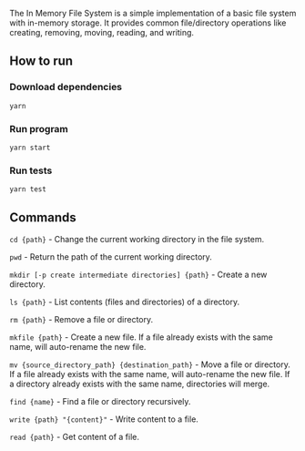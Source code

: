 The In Memory File System is a simple implementation of a basic file system with in-memory storage. It provides common file/directory operations like creating, removing, moving, reading, and writing.

## How to run
### Download dependencies
`yarn`

### Run program
`yarn start`

### Run tests
`yarn test`

## Commands

`cd {path}` - Change the current working directory in the file system.

`pwd` - Return the path of the current working directory.

`mkdir [-p create intermediate directories] {path}` - Create a new directory.

`ls {path}` - List contents (files and directories) of a directory.

`rm {path}` - Remove a file or directory.

`mkfile {path}` - Create a new file. If a file already exists with the same name, will auto-rename the new file.

`mv {source_directory_path} {destination_path}` - Move a file or directory. If a file already exists with the same name, will auto-rename the new file. If a directory already exists with the same name, directories will merge.

`find {name}` - Find a file or directory recursively.

`write {path} "{content}"` - Write content to a file.

`read {path}` - Get content of a file.